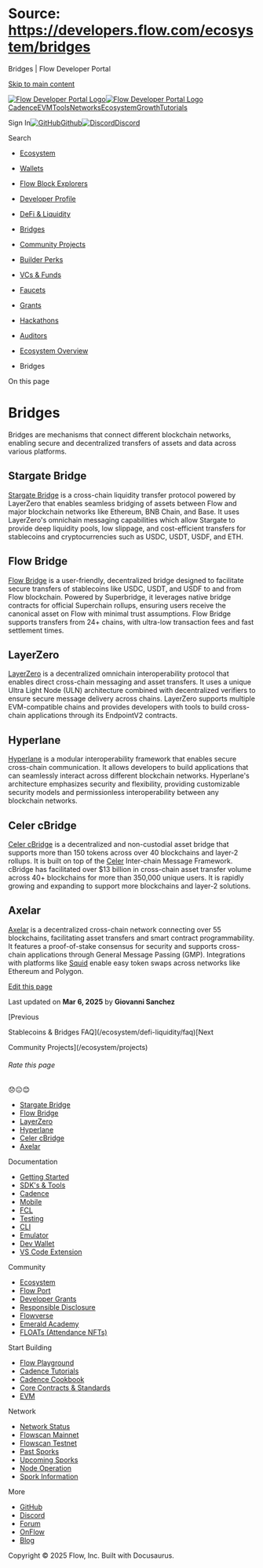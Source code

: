 # Source: https://developers.flow.com/ecosystem/bridges

Bridges | Flow Developer Portal



[Skip to main content](#__docusaurus_skipToContent_fallback)

[![Flow Developer Portal Logo](/img/flow-docs-logo-dark.png)![Flow Developer Portal Logo](/img/flow-docs-logo-light.png)](/)[Cadence](/build/flow)[EVM](/evm/about)[Tools](/tools/flow-cli)[Networks](/networks/flow-networks)[Ecosystem](/ecosystem)[Growth](/growth)[Tutorials](/tutorials)

Sign In[![GitHub]()Github](https://github.com/onflow)[![Discord]()Discord](https://discord.gg/flow)

Search

* [Ecosystem](/ecosystem)
* [Wallets](/ecosystem/wallets)
* [Flow Block Explorers](/ecosystem/block-explorers)
* [Developer Profile](/ecosystem/developer-profile)
* [DeFi & Liquidity](/ecosystem/defi-liquidity)
* [Bridges](/ecosystem/bridges)
* [Community Projects](/ecosystem/projects)
* [Builder Perks](/ecosystem/builder-perks)
* [VCs & Funds](/ecosystem/vcs-and-funds)
* [Faucets](/ecosystem/faucets)
* [Grants](/ecosystem/grants)
* [Hackathons](/ecosystem/hackathons)
* [Auditors](/ecosystem/auditors)
* [Ecosystem Overview](/ecosystem/overview)

* Bridges

On this page

# Bridges

Bridges are mechanisms that connect different blockchain networks, enabling secure and decentralized transfers of assets and data across various platforms.

## Stargate Bridge[​](#stargate-bridge "Direct link to Stargate Bridge")

[Stargate Bridge](https://stargate.finance/bridge) is a cross-chain liquidity transfer protocol powered by LayerZero that enables seamless bridging of assets between Flow and major blockchain networks like Ethereum, BNB Chain, and Base. It uses LayerZero's omnichain messaging capabilities which allow Stargate to provide deep liquidity pools, low slippage, and cost-efficient transfers for stablecoins and cryptocurrencies such as USDC, USDT, USDF, and ETH.

## Flow Bridge[​](#flow-bridge "Direct link to Flow Bridge")

[Flow Bridge](https://bridge.flow.com/) is a user-friendly, decentralized bridge designed to facilitate secure transfers of stablecoins like USDC, USDT, and USDF to and from Flow blockchain. Powered by Superbridge, it leverages native bridge contracts for official Superchain rollups, ensuring users receive the canonical asset on Flow with minimal trust assumptions. Flow Bridge supports transfers from 24+ chains, with ultra-low transaction fees and fast settlement times.

## LayerZero[​](#layerzero "Direct link to LayerZero")

[LayerZero](https://docs.layerzero.network/) is a decentralized omnichain interoperability protocol that enables direct cross-chain messaging and asset transfers. It uses a unique Ultra Light Node (ULN) architecture combined with decentralized verifiers to ensure secure message delivery across chains. LayerZero supports multiple EVM-compatible chains and provides developers with tools to build cross-chain applications through its EndpointV2 contracts.

## Hyperlane[​](#hyperlane "Direct link to Hyperlane")

[Hyperlane](https://www.usenexus.org/) is a modular interoperability framework that enables secure cross-chain communication. It allows developers to build applications that can seamlessly interact across different blockchain networks. Hyperlane's architecture emphasizes security and flexibility, providing customizable security models and permissionless interoperability between any blockchain networks.

## Celer cBridge[​](#celer-cbridge "Direct link to Celer cBridge")

[Celer cBridge](https://cbridge.celer.network/) is a decentralized and non-custodial asset bridge that supports more than 150 tokens across over 40 blockchains and layer-2 rollups. It is built on top of the [Celer](https://celer.network/) Inter-chain Message Framework. cBridge has facilitated over $13 billion in cross-chain asset transfer volume across 40+ blockchains for more than 350,000 unique users. It is rapidly growing and expanding to support more blockchains and layer-2 solutions.

## Axelar[​](#axelar "Direct link to Axelar")

[Axelar](https://www.axelar.network/) is a decentralized cross-chain network connecting over 55 blockchains, facilitating asset transfers and smart contract programmability. It features a proof-of-stake consensus for security and supports cross-chain applications through General Message Passing (GMP). Integrations with platforms like [Squid](https://www.squidrouter.com/) enable easy token swaps across networks like Ethereum and Polygon.

[Edit this page](https://github.com/onflow/docs/tree/main/docs/ecosystem/bridges.md)

Last updated on **Mar 6, 2025** by **Giovanni Sanchez**

[Previous

Stablecoins & Bridges FAQ](/ecosystem/defi-liquidity/faq)[Next

Community Projects](/ecosystem/projects)

###### Rate this page

😞😐😊

* [Stargate Bridge](#stargate-bridge)
* [Flow Bridge](#flow-bridge)
* [LayerZero](#layerzero)
* [Hyperlane](#hyperlane)
* [Celer cBridge](#celer-cbridge)
* [Axelar](#axelar)

Documentation

* [Getting Started](/build/getting-started/contract-interaction)
* [SDK's & Tools](/tools)
* [Cadence](https://cadence-lang.org/docs/)
* [Mobile](/build/guides/mobile/overview)
* [FCL](/tools/clients/fcl-js)
* [Testing](/build/smart-contracts/testing)
* [CLI](/tools/flow-cli)
* [Emulator](/tools/emulator)
* [Dev Wallet](https://github.com/onflow/fcl-dev-wallet)
* [VS Code Extension](/tools/vscode-extension)

Community

* [Ecosystem](/ecosystem)
* [Flow Port](https://port.onflow.org/)
* [Developer Grants](https://github.com/onflow/developer-grants)
* [Responsible Disclosure](https://flow.com/flow-responsible-disclosure)
* [Flowverse](https://www.flowverse.co/)
* [Emerald Academy](https://academy.ecdao.org/)
* [FLOATs (Attendance NFTs)](https://floats.city/)

Start Building

* [Flow Playground](https://play.flow.com/)
* [Cadence Tutorials](https://cadence-lang.org/docs/tutorial/first-steps)
* [Cadence Cookbook](https://open-cadence.onflow.org)
* [Core Contracts & Standards](/build/core-contracts)
* [EVM](/evm/about)

Network

* [Network Status](https://status.onflow.org/)
* [Flowscan Mainnet](https://flowdscan.io/)
* [Flowscan Testnet](https://testnet.flowscan.io/)
* [Past Sporks](/networks/node-ops/node-operation/past-sporks)
* [Upcoming Sporks](/networks/node-ops/node-operation/upcoming-sporks)
* [Node Operation](/networks/node-ops)
* [Spork Information](/networks/node-ops/node-operation/spork)

More

* [GitHub](https://github.com/onflow)
* [Discord](https://discord.gg/flow)
* [Forum](https://forum.onflow.org/)
* [OnFlow](https://onflow.org/)
* [Blog](https://flow.com/blog)

Copyright © 2025 Flow, Inc. Built with Docusaurus.